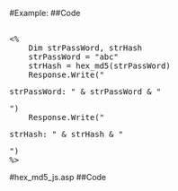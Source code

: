 #Example:
##Code
<pre>
<!-- #include file = "hex_md5_js.asp" -->
<%
    Dim strPassWord, strHash
    strPassWord = "abc"
    strHash = hex_md5(strPassWord)
    Response.Write("<p>strPassWord: " & strPassWord & "</p>")
    Response.Write("<p>strHash: " & strHash & "</p>")
%>
</pre>

#hex_md5_js.asp
##Code
<pre>
<script language="javascript" type="text/javascript" runat="server">
/*
 * A JavaScript implementation of the RSA Data Security, Inc. MD5 Message
 * Digest Algorithm, as defined in RFC 1321.
 * Version 2.1 Copyright (C) Paul Johnston 1999 - 2002.
 * Other contributors: Greg Holt, Andrew Kepert, Ydnar, Lostinet
 * Distributed under the BSD License
 * See http://pajhome.org.uk/crypt/md5 for more info.
 */

/*
 * Configurable variables. You may need to tweak these to be compatible with
 * the server-side, but the defaults work in most cases.
 */
var hexcase = 0;  /* hex output format. 0 - lowercase; 1 - uppercase        */
var b64pad  = "="; /* base-64 pad character. "=" for strict RFC compliance   */
var chrsz   = 8;  /* bits per input character. 8 - ASCII; 16 - Unicode      */

/*
 * These are the functions you'll usually want to call
 * They take string arguments and return either hex or base-64 encoded strings
 */
function hex_md5(s){ return binl2hex(core_md5(str2binl(s), s.length * chrsz));}
function b64_md5(s){ return binl2b64(core_md5(str2binl(s), s.length * chrsz));}
function str_md5(s){ return binl2str(core_md5(str2binl(s), s.length * chrsz));}
function hex_hmac_md5(key, data) { return binl2hex(core_hmac_md5(key, data)); }
function b64_hmac_md5(key, data) { return binl2b64(core_hmac_md5(key, data)); }
function str_hmac_md5(key, data) { return binl2str(core_hmac_md5(key, data)); }

/*
 * Perform a simple self-test to see if the VM is working
 */
function md5_vm_test()
{
  return hex_md5("abc") == "900150983cd24fb0d6963f7d28e17f72";
}

/*
 * Calculate the MD5 of an array of little-endian words, and a bit length
 */
function core_md5(x, len)
{
  /* append padding */
  x[len >> 5] |= 0x80 << ((len) % 32);
  x[(((len + 64) >>> 9) << 4) + 14] = len;

  var a =  1732584193;
  var b = -271733879;
  var c = -1732584194;
  var d =  271733878;

  for(var i = 0; i < x.length; i += 16)
  {
    var olda = a;
    var oldb = b;
    var oldc = c;
    var oldd = d;

    a = md5_ff(a, b, c, d, x[i+ 0], 7 , -680876936);
    d = md5_ff(d, a, b, c, x[i+ 1], 12, -389564586);
    c = md5_ff(c, d, a, b, x[i+ 2], 17,  606105819);
    b = md5_ff(b, c, d, a, x[i+ 3], 22, -1044525330);
    a = md5_ff(a, b, c, d, x[i+ 4], 7 , -176418897);
    d = md5_ff(d, a, b, c, x[i+ 5], 12,  1200080426);
    c = md5_ff(c, d, a, b, x[i+ 6], 17, -1473231341);
    b = md5_ff(b, c, d, a, x[i+ 7], 22, -45705983);
    a = md5_ff(a, b, c, d, x[i+ 8], 7 ,  1770035416);
    d = md5_ff(d, a, b, c, x[i+ 9], 12, -1958414417);
    c = md5_ff(c, d, a, b, x[i+10], 17, -42063);
    b = md5_ff(b, c, d, a, x[i+11], 22, -1990404162);
    a = md5_ff(a, b, c, d, x[i+12], 7 ,  1804603682);
    d = md5_ff(d, a, b, c, x[i+13], 12, -40341101);
    c = md5_ff(c, d, a, b, x[i+14], 17, -1502002290);
    b = md5_ff(b, c, d, a, x[i+15], 22,  1236535329);

    a = md5_gg(a, b, c, d, x[i+ 1], 5 , -165796510);
    d = md5_gg(d, a, b, c, x[i+ 6], 9 , -1069501632);
    c = md5_gg(c, d, a, b, x[i+11], 14,  643717713);
    b = md5_gg(b, c, d, a, x[i+ 0], 20, -373897302);
    a = md5_gg(a, b, c, d, x[i+ 5], 5 , -701558691);
    d = md5_gg(d, a, b, c, x[i+10], 9 ,  38016083);
    c = md5_gg(c, d, a, b, x[i+15], 14, -660478335);
    b = md5_gg(b, c, d, a, x[i+ 4], 20, -405537848);
    a = md5_gg(a, b, c, d, x[i+ 9], 5 ,  568446438);
    d = md5_gg(d, a, b, c, x[i+14], 9 , -1019803690);
    c = md5_gg(c, d, a, b, x[i+ 3], 14, -187363961);
    b = md5_gg(b, c, d, a, x[i+ 8], 20,  1163531501);
    a = md5_gg(a, b, c, d, x[i+13], 5 , -1444681467);
    d = md5_gg(d, a, b, c, x[i+ 2], 9 , -51403784);
    c = md5_gg(c, d, a, b, x[i+ 7], 14,  1735328473);
    b = md5_gg(b, c, d, a, x[i+12], 20, -1926607734);

    a = md5_hh(a, b, c, d, x[i+ 5], 4 , -378558);
    d = md5_hh(d, a, b, c, x[i+ 8], 11, -2022574463);
    c = md5_hh(c, d, a, b, x[i+11], 16,  1839030562);
    b = md5_hh(b, c, d, a, x[i+14], 23, -35309556);
    a = md5_hh(a, b, c, d, x[i+ 1], 4 , -1530992060);
    d = md5_hh(d, a, b, c, x[i+ 4], 11,  1272893353);
    c = md5_hh(c, d, a, b, x[i+ 7], 16, -155497632);
    b = md5_hh(b, c, d, a, x[i+10], 23, -1094730640);
    a = md5_hh(a, b, c, d, x[i+13], 4 ,  681279174);
    d = md5_hh(d, a, b, c, x[i+ 0], 11, -358537222);
    c = md5_hh(c, d, a, b, x[i+ 3], 16, -722521979);
    b = md5_hh(b, c, d, a, x[i+ 6], 23,  76029189);
    a = md5_hh(a, b, c, d, x[i+ 9], 4 , -640364487);
    d = md5_hh(d, a, b, c, x[i+12], 11, -421815835);
    c = md5_hh(c, d, a, b, x[i+15], 16,  530742520);
    b = md5_hh(b, c, d, a, x[i+ 2], 23, -995338651);

    a = md5_ii(a, b, c, d, x[i+ 0], 6 , -198630844);
    d = md5_ii(d, a, b, c, x[i+ 7], 10,  1126891415);
    c = md5_ii(c, d, a, b, x[i+14], 15, -1416354905);
    b = md5_ii(b, c, d, a, x[i+ 5], 21, -57434055);
    a = md5_ii(a, b, c, d, x[i+12], 6 ,  1700485571);
    d = md5_ii(d, a, b, c, x[i+ 3], 10, -1894986606);
    c = md5_ii(c, d, a, b, x[i+10], 15, -1051523);
    b = md5_ii(b, c, d, a, x[i+ 1], 21, -2054922799);
    a = md5_ii(a, b, c, d, x[i+ 8], 6 ,  1873313359);
    d = md5_ii(d, a, b, c, x[i+15], 10, -30611744);
    c = md5_ii(c, d, a, b, x[i+ 6], 15, -1560198380);
    b = md5_ii(b, c, d, a, x[i+13], 21,  1309151649);
    a = md5_ii(a, b, c, d, x[i+ 4], 6 , -145523070);
    d = md5_ii(d, a, b, c, x[i+11], 10, -1120210379);
    c = md5_ii(c, d, a, b, x[i+ 2], 15,  718787259);
    b = md5_ii(b, c, d, a, x[i+ 9], 21, -343485551);

    a = safe_add(a, olda);
    b = safe_add(b, oldb);
    c = safe_add(c, oldc);
    d = safe_add(d, oldd);
  }
  return Array(a, b, c, d);

}

/*
 * These functions implement the four basic operations the algorithm uses.
 */
function md5_cmn(q, a, b, x, s, t)
{
  return safe_add(bit_rol(safe_add(safe_add(a, q), safe_add(x, t)), s),b);
}
function md5_ff(a, b, c, d, x, s, t)
{
  return md5_cmn((b & c) | ((~b) & d), a, b, x, s, t);
}
function md5_gg(a, b, c, d, x, s, t)
{
  return md5_cmn((b & d) | (c & (~d)), a, b, x, s, t);
}
function md5_hh(a, b, c, d, x, s, t)
{
  return md5_cmn(b ^ c ^ d, a, b, x, s, t);
}
function md5_ii(a, b, c, d, x, s, t)
{
  return md5_cmn(c ^ (b | (~d)), a, b, x, s, t);
}

/*
 * Calculate the HMAC-MD5, of a key and some data
 */
function core_hmac_md5(key, data)
{
  var bkey = str2binl(key);
  if(bkey.length > 16) bkey = core_md5(bkey, key.length * chrsz);

  var ipad = Array(16), opad = Array(16);
  for(var i = 0; i < 16; i++)
  {
    ipad[i] = bkey[i] ^ 0x36363636;
    opad[i] = bkey[i] ^ 0x5C5C5C5C;
  }

  var hash = core_md5(ipad.concat(str2binl(data)), 512 + data.length * chrsz);
  return core_md5(opad.concat(hash), 512 + 128);
}

/*
 * Add integers, wrapping at 2^32. This uses 16-bit operations internally
 * to work around bugs in some JS interpreters.
 */
function safe_add(x, y)
{
  var lsw = (x & 0xFFFF) + (y & 0xFFFF);
  var msw = (x >> 16) + (y >> 16) + (lsw >> 16);
  return (msw << 16) | (lsw & 0xFFFF);
}

/*
 * Bitwise rotate a 32-bit number to the left.
 */
function bit_rol(num, cnt)
{
  return (num << cnt) | (num >>> (32 - cnt));
}

/*
 * Convert a string to an array of little-endian words
 * If chrsz is ASCII, characters >255 have their hi-byte silently ignored.
 */
function str2binl(str)
{
  var bin = Array();
  var mask = (1 << chrsz) - 1;
  for(var i = 0; i < str.length * chrsz; i += chrsz)
    bin[i>>5] |= (str.charCodeAt(i / chrsz) & mask) << (i%32);
  return bin;
}

/*
 * Convert an array of little-endian words to a string
 */
function binl2str(bin)
{
  var str = "";
  var mask = (1 << chrsz) - 1;
  for(var i = 0; i < bin.length * 32; i += chrsz)
    str += String.fromCharCode((bin[i>>5] >>> (i % 32)) & mask);
  return str;
}

/*
 * Convert an array of little-endian words to a hex string.
 */
function binl2hex(binarray)
{
  var hex_tab = hexcase ? "0123456789ABCDEF" : "0123456789abcdef";
  var str = "";
  for(var i = 0; i < binarray.length * 4; i++)
  {
    str += hex_tab.charAt((binarray[i>>2] >> ((i%4)*8+4)) & 0xF) +
           hex_tab.charAt((binarray[i>>2] >> ((i%4)*8  )) & 0xF);
  }
  return str;
}

/*
 * Convert an array of little-endian words to a base-64 string
 */
function binl2b64(binarray)
{
  var tab = "ABCDEFGHIJKLMNOPQRSTUVWXYZabcdefghijklmnopqrstuvwx  yz0123456789+/";
  var str = "";
  for(var i = 0; i < binarray.length * 4; i += 3)
  {
    var triplet = (((binarray[i   >> 2] >> 8 * ( i   %4)) & 0xFF) << 16)
                | (((binarray[i+1 >> 2] >> 8 * ((i+1)%4)) & 0xFF) << 8 )
                |  ((binarray[i+2 >> 2] >> 8 * ((i+2)%4)) & 0xFF);
    for(var j = 0; j < 4; j++)
    {
      if(i * 8 + j * 6 > binarray.length * 32) str += b64pad;
      else str += tab.charAt((triplet >> 6*(3-j)) & 0x3F);
    }
  }
  return str;
}
</script>
</pre>
